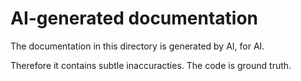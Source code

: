 # AI-generated documentation

The documentation in this directory is generated by AI, for AI.

Therefore it contains subtle inaccuracties. The code is ground truth.
